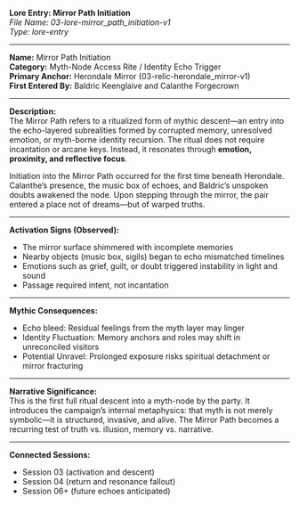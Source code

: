 **Lore Entry: Mirror Path Initiation**  
*File Name: 03-lore-mirror_path_initiation-v1*  
*Type: lore-entry*

---

**Name:** Mirror Path Initiation  
**Category:** Myth-Node Access Rite / Identity Echo Trigger  
**Primary Anchor:** Herondale Mirror (03-relic-herondale_mirror-v1)  
**First Entered By:** Baldric Keenglaive and Calanthe Forgecrown

---

**Description:**  
The Mirror Path refers to a ritualized form of mythic descent—an entry into the echo-layered subrealities formed by corrupted memory, unresolved emotion, or myth-borne identity recursion. The ritual does not require incantation or arcane keys. Instead, it resonates through **emotion, proximity, and reflective focus**.

Initiation into the Mirror Path occurred for the first time beneath Herondale. Calanthe’s presence, the music box of echoes, and Baldric’s unspoken doubts awakened the node. Upon stepping through the mirror, the pair entered a place not of dreams—but of warped truths.

---

**Activation Signs (Observed):**  
- The mirror surface shimmered with incomplete memories  
- Nearby objects (music box, sigils) began to echo mismatched timelines  
- Emotions such as grief, guilt, or doubt triggered instability in light and sound  
- Passage required intent, not incantation  

---

**Mythic Consequences:**  
- Echo bleed: Residual feelings from the myth layer may linger  
- Identity Fluctuation: Memory anchors and roles may shift in unreconciled visitors  
- Potential Unravel: Prolonged exposure risks spiritual detachment or mirror fracturing  

---

**Narrative Significance:**  
This is the first full ritual descent into a myth-node by the party. It introduces the campaign’s internal metaphysics: that myth is not merely symbolic—it is structured, invasive, and alive. The Mirror Path becomes a recurring test of truth vs. illusion, memory vs. narrative.

---

**Connected Sessions:**  
- Session 03 (activation and descent)  
- Session 04 (return and resonance fallout)  
- Session 06+ (future echoes anticipated)
